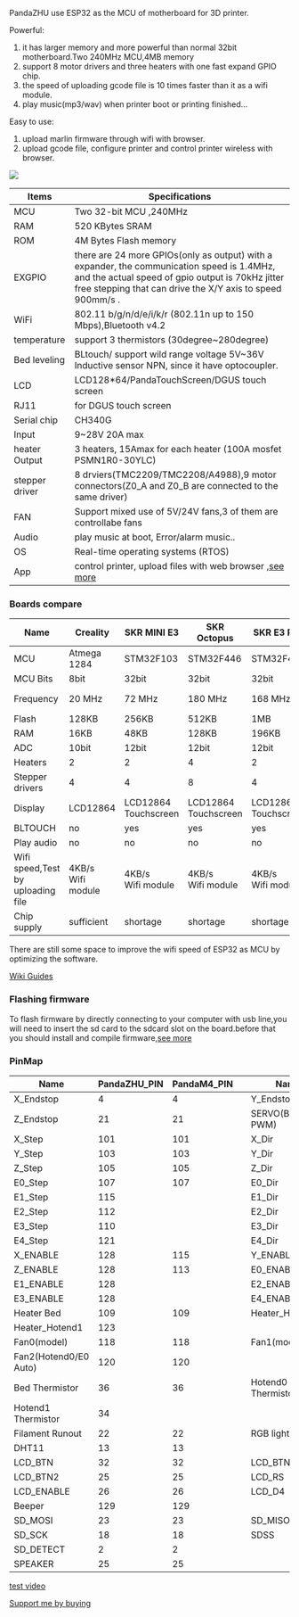 
PandaZHU use ESP32 as the MCU of motherboard for 3D printer.
 
Powerful: 
1. it has larger memory and more powerful than normal 32bit motherboard.Two 240MHz MCU,4MB memory
2. support 8 motor drivers and three heaters with one fast expand GPIO chip.
3. the speed of uploading gcode file is 10 times faster than it as a wifi module.
4. play music(mp3/wav) when printer boot or printing finished...
 
Easy to use: 
1. upload marlin firmware through wifi with browser.
2. upload gcode file, configure printer and control printer wireless with browser.
 

![](https://gitee.com/markyue/pandapi_wiki/raw/master/imges/esp/15090314.jpg)

Items | Specifications  
--- | --- 
MCU | Two 32-bit MCU ,240MHz
RAM |  520 KBytes SRAM |	
ROM |  4M Bytes Flash memory
EXGPIO | there are 24 more GPIOs(only as output) with a expander, the communication speed is 1.4MHz, and the actual speed of gpio output is 70kHz jitter free stepping that can drive the X/Y axis to speed 900mm/s .
WiFi |  802.11 b/g/n/d/e/i/k/r (802.11n up to 150 Mbps),Bluetooth v4.2
temperature | support 3 thermistors (30degree~280degree)
Bed leveling    | 	  BLtouch/ support wild range voltage 5V~36V Inductive sensor NPN, since it have optocoupler.
LCD   | 	LCD128*64/PandaTouchScreen/DGUS touch screen
RJ11  |  for DGUS touch screen 
Serial chip   | 	CH340G	  
Input   | 	9~28V 20A max	
heater Output   | 3 heaters,	15Amax for each heater (100A mosfet PSMN1R0-30YLC)	 
stepper driver   |  8 drviers(TMC2209/TMC2208/A4988),9 motor connectors(Z0_A and Z0_B are connected to the same driver)
FAN | Support mixed use of 5V/24V fans,3 of them are controllabe fans
Audio |  play music at boot, Error/alarm music..
OS | Real-time operating systems (RTOS)
App | control printer, upload files with web browser ,[see more](https://github.com/luc-github/ESP3D-WEBUI)


### Boards compare
 Name  |  Creality  | SKR MINI E3| SKR Octopus |  SKR E3 RRF | FYSETC E4 | PandaM4 | PandaZHU
--- | --- |---| --- | --- | ---| ---| --- 
MCU | Atmega<br>1284 |STM32F103| STM32F446 |STM32F407 |ESP32|ESP32|ESP32
MCU Bits | 8bit |32bit| 32bit |32bit |32bit|32bit|32bit
Frequency | 20 MHz |72 MHz| 180 MHz |168 MHz |240 MHz|240 MHz|240 MHz
Flash | 128KB |256KB| 512KB |1MB |4MB|4MB|4MB
RAM | 16KB |48KB| 128KB |196KB |520KB|520KB|520KB
ADC | 10bit |12bit| 12bit |12bit |12bit|12bit|12bit
Heaters | 2 |2| 4 |2 |2|2|3
Stepper drivers | 4 |4|8|4|4|4|8
Display | LCD12864 |LCD12864<br>Touchscreen |LCD12864<br>Touchscreen |LCD12864<br>Touchscreen  |no|LCD12864<br>Touchscreen|LCD12864<br>Touchscreen
BLTOUCH | no | yes | yes | yes | no | yes |yes
Play audio | no | no | no | no | no | wav/mp3 |wav/mp3
Wifi speed,Test by <br>  uploading file| 4KB/s <br> Wifi module|4KB/s <br> Wifi module| 4KB/s <br> Wifi module |4KB/s <br> Wifi module |>50KB/s<br>Native wifi|>50KB/s<br>Native wifi|>50KB/s<br>Native wifi
Chip supply | sufficient | shortage | shortage | shortage | sufficient | sufficient |sufficient

There are still some space to improve the wifi speed of ESP32 as MCU by optimizing the software.


[Wiki Guides](https://github.com/markniu/PandaZHU/wiki)

### Flashing firmware
To flash firmware by directly connecting to your computer with usb line,you will need to insert the sd card to the sdcard slot on the board.before that you should install and compile firmware,[see more](https://github.com/markniu/PandaZHU/wiki/Compile&Flash-firmware)

### PinMap
Name |  PandaZHU_PIN | PandaM4_PIN  ||Name |  PandaZHU_PIN | PandaM4_PIN 
--- | --- |---| --- | ---  | ---| ---
X_Endstop | 4 |4 | | Y_Endstop | 35| 35
Z_Endstop | 21 |21 | | SERVO(BLTOUCH PWM) |  0|  0
X_Step | 101 |101 | | X_Dir | 100| 100
Y_Step | 103 | 103 | | Y_Dir | 102| 102
Z_Step | 105 | 105 | | Z_Dir | 104| 104
E0_Step | 107 |107 | | E0_Dir | 106| 106
E1_Step | 115 |  | | E1_Dir | 114| 114
E2_Step | 112 |  | | E2_Dir | 113|  
E3_Step | 110 |  | | E3_Dir | 111|  
E4_Step | 121 |  | | E4_Dir | 122|  
X_ENABLE | 128 |115 | |Y_ENABLE | 128 |114 |
Z_ENABLE | 128 |113 | |E0_ENABLE | 128 |112 |
E1_ENABLE | 128 | | |E2_ENABLE | 128 | |
E3_ENABLE | 128 | | |E4_ENABLE | 128 | |
Heater Bed |  109 | 109 | |  Heater_Hotend0 |  108|  108
Heater_Hotend1 |  123 |   || |
Fan0(model) |  118 |118 | | Fan1(model) | 119 |   
Fan2(Hotend0/E0 Auto) | 120 | 120 | |   |  |   
Bed Thermistor |  36 |36 | | Hotend0 Thermistor |  39|  39
Hotend1 Thermistor | 34  |   | |  ||
Filament Runout |  22 |22 || RGB light|  15|  15
DHT11 | 13  |13  | |  ||   
LCD_BTN | 32 |32 | | LCD_BTN1 | 33 | 33 
LCD_BTN2 |  25 |25 | | LCD_RS |  27|  27
LCD_ENABLE |  26 |26 | | LCD_D4 |  14|  14
Beeper |  129 |129 || ||
SD_MOSI | 23 |23 | | SD_MISO | 19| 19
SD_SCK | 18 |18 | | SDSS | 5| 5
SD_DETECT | 2 |2 | |  | |
SPEAKER | 25 |25 | |  ||

[test video](https://youtu.be/NXPrnBnW2KA)

[Support me by buying](https://www.pandapi3d.com/)
